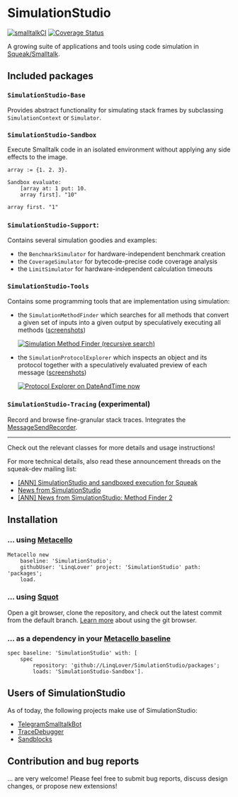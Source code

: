 # SimulationStudio

[![smalltalkCI](https://github.com/LinqLover/SimulationStudio/actions/workflows/main.yml/badge.svg)](https://github.com/LinqLover/SimulationStudio/actions/workflows/main.yml)
[![Coverage Status](https://coveralls.io/repos/github/LinqLover/SimulationStudio/badge.svg)](https://coveralls.io/github/LinqLover/SimulationStudio)

A growing suite of applications and tools using code simulation in [Squeak/Smalltalk](https://squeak.org).

## Included packages

### `SimulationStudio-Base`

Provides abstract functionality for simulating stack frames by subclassing `SimulationContext` or `Simulator`.

### `SimulationStudio-Sandbox`

Execute Smalltalk code in an isolated environment without applying any side effects to the image.

```smalltalk
array := {1. 2. 3}.

Sandbox evaluate:
	[array at: 1 put: 10.
	array first]. "10"

array first. "1"
```

### `SimulationStudio-Support`:

Contains several simulation goodies and examples:

- the `BenchmarkSimulator` for hardware-independent benchmark creation
- the `CoverageSimulator` for bytecode-precise code coverage analysis
- the `LimitSimulator` for hardware-independent calculation timeouts

### `SimulationStudio-Tools`

Contains some programming tools that are implementation using simulation:

- the `SimulationMethodFinder` which searches for all methods that convert a given set of inputs into a given output by speculatively executing all methods ([screenshots](https://github.com/LinqLover/SimulationStudio/pull/61#issue-1379779606))
  
  [![Simulation Method Finder (recursive search)](https://user-images.githubusercontent.com/38782922/191326674-447447aa-f00c-4937-892d-3d060ed688e2.png)]((https://github.com/LinqLover/SimulationStudio/pull/61#issue-1379779606))

- the `SimulationProtocolExplorer` which inspects an object and its protocol together with a speculatively evaluated preview of each message ([screenshots](https://github.com/LinqLover/SimulationStudio/pull/39#issue-1090737789))

  [![Protocol Explorer on `DateAndTime now`](https://user-images.githubusercontent.com/38782922/162335500-9ab37f20-d5e5-499a-98ed-a1aa25bad5ed.png)](https://github.com/LinqLover/SimulationStudio/pull/39#issue-1090737789)

### `SimulationStudio-Tracing` (experimental)

Record and browse fine-granular stack traces. Integrates the [MessageSendRecorder](https://github.com/hpi-swa/MessageSendRecorder).

---

Check out the relevant classes for more details and usage instructions!

For more technical details, also read these announcement threads on the squeak-dev mailing list:

- [[ANN] SimulationStudio and sandboxed execution for Squeak](http://forum.world.st/ANN-SimulationStudio-and-sandboxed-execution-for-Squeak-td5127804.html)
- [News from SimulationStudio](http://lists.squeakfoundation.org/pipermail/squeak-dev/2021-November/216964.html)
- [[ANN] News from SimulationStudio: Method Finder 2](https://lists.squeakfoundation.org/pipermail/squeak-dev/2022-September/222244.html)

## Installation

### ... using [Metacello](https://github.com/Metacello/metacello)

```smalltalk
Metacello new
	baseline: 'SimulationStudio';
	githubUser: 'LinqLover' project: 'SimulationStudio' path: 'packages';
	load.
```

### ... using [Squot](https://github.com/hpi-swa/Squot)

Open a git browser, clone the repository, and check out the latest commit from the default branch.
[Learn more](https://github.com/hpi-swa/Squot#getting-started-with-an-existing-remote-project) about using the git browser.

### ... as a dependency in your [Metacello baseline](https://github.com/dalehenrich/metacello-work/blob/master/docs/GettingStartedWithGitHub.md#create-baseline)

```smalltalk
spec baseline: 'SimulationStudio' with: [
	spec
		repository: 'github://LinqLover/SimulationStudio/packages';
		loads: 'SimulationStudio-Sandbox'].
```

## Users of SimulationStudio

As of today, the following projects make use of SimulationStudio:

- [TelegramSmalltalkBot](https://github.com/LinqLover/TelegramSmalltalkBot)
- [TraceDebugger](https://github.com/hpi-swa-lab/squeak-tracedebugger)
- [Sandblocks](https://github.com/hpi-swa/sandblocks)

## Contribution and bug reports

... are very welcome! Please feel free to submit bug reports, discuss design changes, or propose new extensions!
